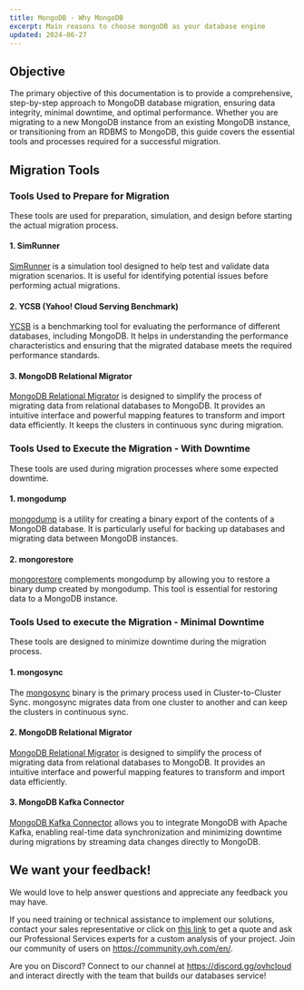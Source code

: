 ```yaml
---
title: MongoDB - Why MongoDB
excerpt: Main reasons to choose mongoDB as your database engine
updated: 2024-06-27
---
```


## Objective

The primary objective of this documentation is to provide a comprehensive, step-by-step approach to MongoDB database migration, ensuring data integrity, minimal downtime, and optimal performance. Whether you are migrating to a new MongoDB instance from an existing MongoDB instance, or transitioning from an RDBMS to MongoDB, this guide covers the essential tools and processes required for a successful migration.

## Migration Tools

### Tools Used to Prepare for Migration

These tools are used for preparation, simulation, and design before starting the actual migration process.

#### 1. SimRunner
[SimRunner](https://github.com/schambon/SimRunner) is a simulation tool designed to help test and validate data migration scenarios. It is useful for identifying potential issues before performing actual migrations.

#### 2. YCSB (Yahoo! Cloud Serving Benchmark)
[YCSB](https://github.com/brianfrankcooper/YCSB/blob/master/mongodb/README.md) is a benchmarking tool for evaluating the performance of different databases, including MongoDB. It helps in understanding the performance characteristics and ensuring that the migrated database meets the required performance standards.

#### 3. MongoDB Relational Migrator
[MongoDB Relational Migrator](https://www.mongodb.com/docs/relational-migrator/) is designed to simplify the process of migrating data from relational databases to MongoDB. It provides an intuitive interface and powerful mapping features to transform and import data efficiently. It keeps the clusters in continuous sync during migration.

### Tools Used to Execute the Migration - With Downtime

These tools are used during migration processes where some expected downtime.

#### 1. mongodump
[mongodump](https://www.mongodb.com/docs/database-tools/mongodump/) is a utility for creating a binary export of the contents of a MongoDB database. It is particularly useful for backing up databases and migrating data between MongoDB instances.

#### 2. mongorestore
[mongorestore](https://www.mongodb.com/docs/database-tools/mongorestore/) complements mongodump by allowing you to restore a binary dump created by mongodump. This tool is essential for restoring data to a MongoDB instance.

### Tools Used to execute the Migration - Minimal Downtime

These tools are designed to minimize downtime during the migration process.

#### 1. mongosync
The [mongosync](https://www.mongodb.com/docs/cluster-to-cluster-sync/current/reference/mongosync/) binary is the primary process used in Cluster-to-Cluster Sync. mongosync migrates data from one cluster to another and can keep the clusters in continuous sync.

#### 2. MongoDB Relational Migrator
[MongoDB Relational Migrator](https://www.mongodb.com/docs/relational-migrator/) is designed to simplify the process of migrating data from relational databases to MongoDB. It provides an intuitive interface and powerful mapping features to transform and import data efficiently.

#### 3. MongoDB Kafka Connector
[MongoDB Kafka Connector](https://www.mongodb.com/docs/kafka-connector/current/) allows you to integrate MongoDB with Apache Kafka, enabling real-time data synchronization and minimizing downtime during migrations by streaming data changes directly to MongoDB.

## We want your feedback!

We would love to help answer questions and appreciate any feedback you may have.

If you need training or technical assistance to implement our solutions, contact your sales representative or click on [this link](https://www.ovhcloud.com/en-gb/professional-services/) to get a quote and ask our Professional Services experts for a custom analysis of your project. Join our community of users on <https://community.ovh.com/en/>.

Are you on Discord? Connect to our channel at <https://discord.gg/ovhcloud> and interact directly with the team that builds our databases service!

